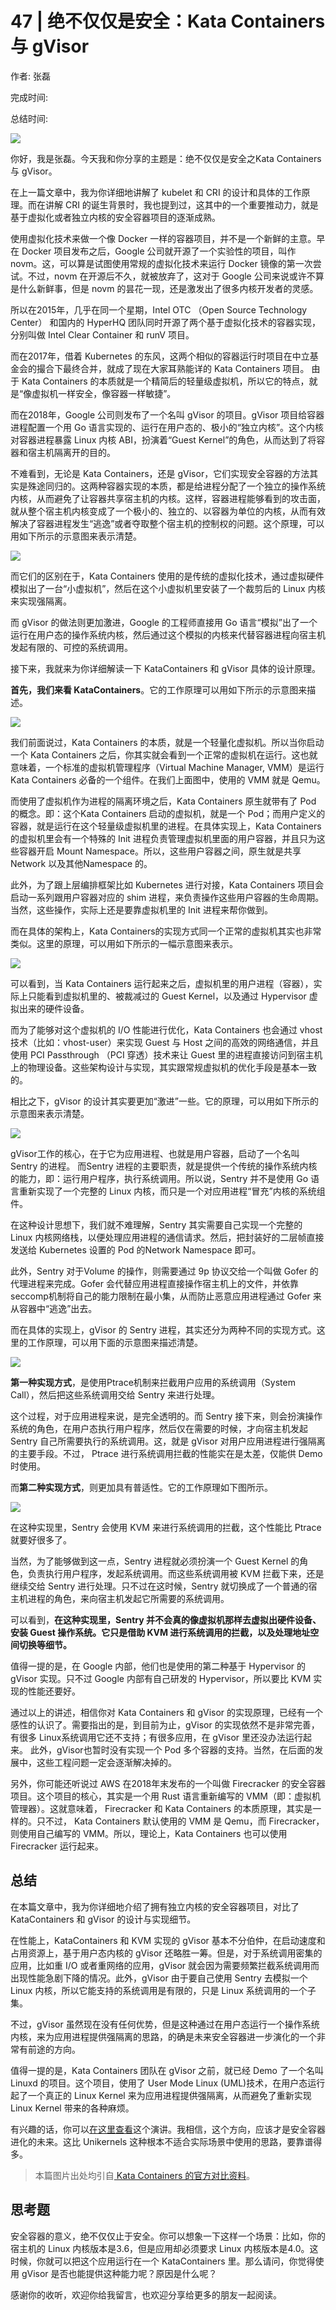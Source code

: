 # 47 \| 绝不仅仅是安全：Kata Containers 与 gVisor

作者: 张磊

完成时间:

总结时间:

![](<https://static001.geekbang.org/resource/image/04/4a/040436ac0b347399bf66824487c9784a.jpg>)

<audio><source src="https://static001.geekbang.org/resource/audio/82/24/82703193a84be5389db43f9867223d24.mp3" type="audio/mpeg"></audio>

你好，我是张磊。今天我和你分享的主题是：绝不仅仅是安全之Kata Containers 与 gVisor。

在上一篇文章中，我为你详细地讲解了 kubelet 和 CRI 的设计和具体的工作原理。而在讲解 CRI 的诞生背景时，我也提到过，这其中的一个重要推动力，就是基于虚拟化或者独立内核的安全容器项目的逐渐成熟。

使用虚拟化技术来做一个像 Docker 一样的容器项目，并不是一个新鲜的主意。早在 Docker 项目发布之后，Google 公司就开源了一个实验性的项目，叫作 novm。这，可以算是试图使用常规的虚拟化技术来运行 Docker 镜像的第一次尝试。不过，novm 在开源后不久，就被放弃了，这对于 Google 公司来说或许不算是什么新鲜事，但是 novm 的昙花一现，还是激发出了很多内核开发者的灵感。

所以在2015年，几乎在同一个星期，Intel OTC （Open Source Technology Center） 和国内的 HyperHQ 团队同时开源了两个基于虚拟化技术的容器实现，分别叫做 Intel Clear Container 和 runV 项目。

而在2017年，借着 Kubernetes 的东风，这两个相似的容器运行时项目在中立基金会的撮合下最终合并，就成了现在大家耳熟能详的 Kata Containers 项目。 由于 Kata Containers 的本质就是一个精简后的轻量级虚拟机，所以它的特点，就是“像虚拟机一样安全，像容器一样敏捷”。

<!-- [[[read_end]]] -->

而在2018年，Google 公司则发布了一个名叫 gVisor 的项目。gVisor 项目给容器进程配置一个用 Go 语言实现的、运行在用户态的、极小的“独立内核”。这个内核对容器进程暴露 Linux 内核 ABI，扮演着“Guest Kernel”的角色，从而达到了将容器和宿主机隔离开的目的。

不难看到，无论是 Kata Containers，还是 gVisor，它们实现安全容器的方法其实是殊途同归的。这两种容器实现的本质，都是给进程分配了一个独立的操作系统内核，从而避免了让容器共享宿主机的内核。这样，容器进程能够看到的攻击面，就从整个宿主机内核变成了一个极小的、独立的、以容器为单位的内核，从而有效解决了容器进程发生“逃逸”或者夺取整个宿主机的控制权的问题。这个原理，可以用如下所示的示意图来表示清楚。

![](<https://static001.geekbang.org/resource/image/95/1d/959c4c40c767acb6a3ffe6e144202e1d.png?wh=1108*783>)

而它们的区别在于，Kata Containers 使用的是传统的虚拟化技术，通过虚拟硬件模拟出了一台“小虚拟机”，然后在这个小虚拟机里安装了一个裁剪后的 Linux 内核来实现强隔离。

而 gVisor 的做法则更加激进，Google 的工程师直接用 Go 语言“模拟”出了一个运行在用户态的操作系统内核，然后通过这个模拟的内核来代替容器进程向宿主机发起有限的、可控的系统调用。

接下来，我就来为你详细解读一下 KataContainers 和 gVisor 具体的设计原理。

**首先，我们来看 KataContainers**。它的工作原理可以用如下所示的示意图来描述。

![](<https://static001.geekbang.org/resource/image/8d/89/8d7bbc8acaf27adff890f0be637df889.png?wh=1876*514>)

我们前面说过，Kata Containers 的本质，就是一个轻量化虚拟机。所以当你启动一个 Kata Containers 之后，你其实就会看到一个正常的虚拟机在运行。这也就意味着，一个标准的虚拟机管理程序（Virtual Machine Manager, VMM）是运行 Kata Containers 必备的一个组件。在我们上面图中，使用的 VMM 就是 Qemu。

而使用了虚拟机作为进程的隔离环境之后，Kata Containers 原生就带有了 Pod 的概念。即：这个Kata Containers 启动的虚拟机，就是一个 Pod；而用户定义的容器，就是运行在这个轻量级虚拟机里的进程。在具体实现上，Kata Containers 的虚拟机里会有一个特殊的 Init 进程负责管理虚拟机里面的用户容器，并且只为这些容器开启 Mount Namespace。所以，这些用户容器之间，原生就是共享 Network 以及其他Namespace 的。

此外，为了跟上层编排框架比如 Kubernetes 进行对接，Kata Containers 项目会启动一系列跟用户容器对应的 shim 进程，来负责操作这些用户容器的生命周期。当然，这些操作，实际上还是要靠虚拟机里的 Init 进程来帮你做到。

而在具体的架构上，Kata Containers的实现方式同一个正常的虚拟机其实也非常类似。这里的原理，可以用如下所示的一幅示意图来表示。

![](<https://static001.geekbang.org/resource/image/16/f3/1684d0d89c170c2f8e6d050919c883f3.jpg?wh=2284*1900>)

可以看到，当 Kata Containers 运行起来之后，虚拟机里的用户进程（容器），实际上只能看到虚拟机里的、被裁减过的 Guest Kernel，以及通过 Hypervisor 虚拟出来的硬件设备。

而为了能够对这个虚拟机的 I/O 性能进行优化，Kata Containers 也会通过 vhost 技术（比如：vhost-user）来实现 Guest 与 Host 之间的高效的网络通信，并且使用 PCI Passthrough （PCI 穿透）技术来让 Guest 里的进程直接访问到宿主机上的物理设备。这些架构设计与实现，其实跟常规虚拟机的优化手段是基本一致的。

相比之下，gVisor 的设计其实要更加“激进”一些。它的原理，可以用如下所示的示意图来表示清楚。

![](<https://static001.geekbang.org/resource/image/2f/7b/2f7903a7c494ddf6989d00c794bd7a7b.png?wh=1082*298>)

gVisor工作的核心，在于它为应用进程、也就是用户容器，启动了一个名叫 Sentry 的进程。 而Sentry 进程的主要职责，就是提供一个传统的操作系统内核的能力，即：运行用户程序，执行系统调用。所以说，Sentry 并不是使用 Go 语言重新实现了一个完整的 Linux 内核，而只是一个对应用进程“冒充”内核的系统组件。

在这种设计思想下，我们就不难理解，Sentry 其实需要自己实现一个完整的 Linux 内核网络栈，以便处理应用进程的通信请求。然后，把封装好的二层帧直接发送给 Kubernetes 设置的 Pod 的Network Namespace 即可。

此外，Sentry 对于Volume 的操作，则需要通过 9p 协议交给一个叫做 Gofer 的代理进程来完成。Gofer 会代替应用进程直接操作宿主机上的文件，并依靠seccomp机制将自己的能力限制在最小集，从而防止恶意应用进程通过 Gofer 来从容器中“逃逸”出去。

而在具体的实现上，gVisor 的 Sentry 进程，其实还分为两种不同的实现方式。这里的工作原理，可以用下面的示意图来描述清楚。

![](<https://static001.geekbang.org/resource/image/5a/b8/5a1d6e0291306417864033b3f40f74b8.png?wh=1102*730>)

**第一种实现方式**，是使用Ptrace机制来拦截用户应用的系统调用（System Call），然后把这些系统调用交给 Sentry 来进行处理。

这个过程，对于应用进程来说，是完全透明的。而 Sentry 接下来，则会扮演操作系统的角色，在用户态执行用户程序，然后仅在需要的时候，才向宿主机发起 Sentry 自己所需要执行的系统调用。这，就是 gVisor 对用户应用进程进行强隔离的主要手段。不过， Ptrace 进行系统调用拦截的性能实在是太差，仅能供 Demo 时使用。

而**第二种实现方式**，则更加具有普适性。它的工作原理如下图所示。

![](<https://static001.geekbang.org/resource/image/3f/bf/3faf90550425378be91eb8cd2f0c63bf.png?wh=947*810>)

在这种实现里，Sentry 会使用 KVM 来进行系统调用的拦截，这个性能比 Ptrace 就要好很多了。

当然，为了能够做到这一点，Sentry 进程就必须扮演一个 Guest Kernel 的角色，负责执行用户程序，发起系统调用。而这些系统调用被 KVM 拦截下来，还是继续交给 Sentry 进行处理。只不过在这时候，Sentry 就切换成了一个普通的宿主机进程的角色，来向宿主机发起它所需要的系统调用。

可以看到，**在这种实现里，Sentry 并不会真的像虚拟机那样去虚拟出硬件设备、安装 Guest 操作系统。它只是借助 KVM 进行系统调用的拦截，以及处理地址空间切换等细节。**

值得一提的是，在 Google 内部，他们也是使用的第二种基于 Hypervisor 的gVisor 实现。只不过 Google 内部有自己研发的 Hypervisor，所以要比 KVM 实现的性能还要好。

通过以上的讲述，相信你对 Kata Containers 和 gVisor 的实现原理，已经有一个感性的认识了。需要指出的是，到目前为止，gVisor 的实现依然不是非常完善，有很多 Linux系统调用它还不支持；有很多应用，在 gVisor 里还没办法运行起来。 此外，gVisor也暂时没有实现一个 Pod 多个容器的支持。当然，在后面的发展中，这些工程问题一定会逐渐解决掉的。

另外，你可能还听说过 AWS 在2018年末发布的一个叫做 Firecracker 的安全容器项目。这个项目的核心，其实是一个用 Rust 语言重新编写的 VMM（即：虚拟机管理器）。这就意味着， Firecracker 和 Kata Containers 的本质原理，其实是一样的。只不过， Kata Containers 默认使用的 VMM 是 Qemu，而 Firecracker，则使用自己编写的 VMM。所以，理论上，Kata Containers 也可以使用 Firecracker 运行起来。

## 总结

在本篇文章中，我为你详细地介绍了拥有独立内核的安全容器项目，对比了 KataContainers 和 gVisor 的设计与实现细节。

在性能上，KataContainers 和 KVM 实现的 gVisor 基本不分伯仲，在启动速度和占用资源上，基于用户态内核的 gVisor 还略胜一筹。但是，对于系统调用密集的应用，比如重 I/O 或者重网络的应用，gVisor 就会因为需要频繁拦截系统调用而出现性能急剧下降的情况。此外，gVisor 由于要自己使用 Sentry 去模拟一个Linux 内核，所以它能支持的系统调用是有限的，只是 Linux 系统调用的一个子集。

不过，gVisor 虽然现在没有任何优势，但是这种通过在用户态运行一个操作系统内核，来为应用进程提供强隔离的思路，的确是未来安全容器进一步演化的一个非常有前途的方向。

值得一提的是，Kata Containers 团队在 gVisor 之前，就已经 Demo 了一个名叫 Linuxd 的项目。这个项目，使用了 User Mode Linux (UML)技术，在用户态运行起了一个真正的 Linux Kernel 来为应用进程提供强隔离，从而避免了重新实现 Linux Kernel 带来的各种麻烦。

有兴趣的话，你可以[在这里查看](<https://lc32018.sched.com/event/ER8x/run-linux-kernel-as-a-daemon-lai-jiangshan-hypersh>)这个演讲。我相信，这个方向，应该才是安全容器进化的未来。这比 Unikernels 这种根本不适合实际场景中使用的思路，要靠谱得多。

> 本篇图片出处均引自[ Kata Containers 的官方对比资料](<https://www.openstack.org/assets/presentation-media/kata-containers-and-gvisor-a-quantitave-comparison.pdf>)。

## 思考题

安全容器的意义，绝不仅仅止于安全。你可以想象一下这样一个场景：比如，你的宿主机的 Linux 内核版本是3.6，但是应用却必须要求 Linux 内核版本是4.0。这时候，你就可以把这个应用运行在一个 KataContainers 里。那么请问，你觉得使用 gVisor 是否也能提供这种能力呢？原因是什么呢？

感谢你的收听，欢迎你给我留言，也欢迎分享给更多的朋友一起阅读。

